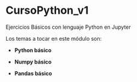 # CursoPython_v1
Ejercicios Básicos con lenguaje Python en Jupyter

Los temas a tocar en este módulo son:

* **Python básico**

* **Numpy básico**

* **Pandas básico**
